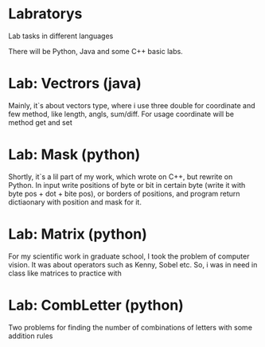 # Labratorys
Lab tasks in different languages

There will be Python, Java and some C++ basic labs.

# Lab: Vectrors (java)
Mainly, it`s about vectors type, where i use three double for coordinate and few method, like length, angls, sum/diff. For usage coordinate will be method get and set

# Lab: Mask (python)
Shortly, it`s a lil part of my work, which wrote on C++, but rewrite on Python.
In input write positions of byte or bit in certain byte (write it with byte pos + dot + bite pos), or borders of positions, and program return dictiaonary with position and mask for it.

# Lab: Matrix (python)
For my scientific work in graduate school, I took the problem of computer vision. It was about operators such as Kenny, Sobel etc. So, i was in need in class like matrices to practice with

# Lab: CombLetter (python)
Two problems for finding the number of combinations of letters with some addition rules
